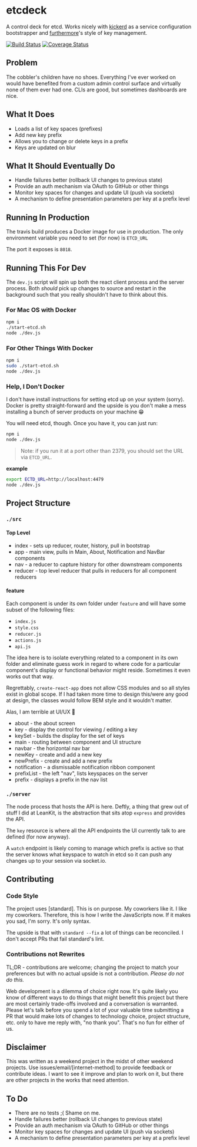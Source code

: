 # etcdeck

A control deck for etcd. Works nicely with [kickerd](https://github.com/arobson/kickerd) as a service configuration bootstrapper and [furthermore](https://npmjs.com/package/furthermore)'s style of key management.

[![Build Status][travis-image]][travis-url]
[![Coverage Status][coveralls-image]][coveralls-url]

## Problem

The cobbler's children have no shoes. Everything I've ever worked on would have benefited from a custom admin control surface and virtually none of them ever had one. CLIs are good, but sometimes dashboards are nice.

## What It Does

 * Loads a list of key spaces (prefixes)
 * Add new key prefix
 * Allows you to change or delete keys in a prefix
 * Keys are updated on blur

## What It Should Eventually Do

 * Handle failures better (rollback UI changes to previous state)
 * Provide an auth mechanism via OAuth to GitHub or other things
 * Monitor key spaces for changes and update UI (push via sockets)
 * A mechanism to define presentation parameters per key at a prefix level

## Running In Production

The travis build produces a Docker image for use in production. The only environment variable you need to set (for now) is `ETCD_URL`

The port it exposes is `8018`.

## Running This For Dev

The `dev.js` script will spin up both the react client process and the server process. Both _should_ pick up changes to source and restart in the background such that you really shouldn't have to think about this.

### For Mac OS with Docker
```bash
npm i
./start-etcd.sh
node ./dev.js
```

### For Other Things With Docker
```bash
npm i
sudo ./start-etcd.sh
node ./dev.js
```

### Help, I Don't Docker

I don't have install instructions for setting etcd up on your system (sorry). Docker is pretty straight-forward and the upside is you don't make a mess installing a bunch of server products on your machine :grin:

You will need etcd, though. Once you have it, you can just run:

```bash
npm i
node ./dev.js
```

> Note: if you run it at a port other than 2379, you should set the URL via `ETCD_URL`.

__example__
```bash
export ECTD_URL=http://localhost:4479
node ./dev.js
```

## Project Structure

### `./src`

#### Top Level

 * index - sets up reducer, router, history, pull in bootstrap
 * app - main view, pulls in Main, About, Notification and NavBar components
 * nav - a reducer to capture history for other downstream components
 * reducer - top level reducer that pulls in reducers for all component reducers


#### feature

Each component is under its own folder under `feature` and will have some subset of the following files:
 * `index.js`
 * `style.css`
 * `reducer.js`
 * `actions.js`
 * `api.js`

The idea here is to isolate everything related to a component in its own folder and eliminate guess work in regard to where code for a particular component's display or functional behavior might reside. Sometimes it even works out that way.

Regrettably, `create-react-app` does not allow CSS modules and so all styles exist in global scope. If I had taken more time to design this/were any good at design, the classes would follow BEM style and it wouldn't matter.

Alas, I am terrible at UI/UX :grimacing:

 * about - the about screen
 * key - display the control for viewing / editing a key
 * keySet - builds the display for the set of keys
 * main - routing between component and UI structure
 * navbar - the horizontal nav bar
 * newKey - create and add a new key
 * newPrefix - create and add a new prefix
 * notification - a dismissable notification ribbon component
 * prefixList - the left "nav", lists keyspaces on the server
 * prefix - displays a prefix in the nav list

### `./server`

The node process that hosts the API is here. Deftly, a thing that grew out of stuff I did at LeanKit, is the abstraction that sits atop `express` and provides the API.

The `key` resource is where all the API endpoints the UI currently talk to are defined (for now anyway).

A `watch` endpoint is likely coming to manage which prefix is active so that the server knows what keyspace to watch in etcd so it can push any changes up to your session via socket.io.

## Contributing

### Code Style

The project uses [standard]. This is on purpose. My coworkers like it. I like my coworkers. Therefore, this is how I write the JavaScripts now. If it makes you sad, I'm sorry. It's only syntax.

The upside is that with `standard --fix` a lot of things can be reconciled. I don't accept PRs that fail standard's lint.

### Contributions not Rewrites

TL;DR - contributions are welcome; changing the project to match your preferences but with no actual upside is not a contribution. _Please do not do this._

Web development is a dilemma of choice right now. It's quite likely you know of different ways to do things that might benefit this project but there are most certainly trade-offs involved and a conversation is warranted. Please let's talk before you spend a lot of your valuable time submitting a PR that would make lots of changes to technology choice, project structure, etc. only to have me reply with, "no thank you". That's no fun for either of us.

## Disclaimer

This was written as a weekend project in the midst of other weekend projects. Use issues/email/[internet-method] to provide feedback or contribute ideas. I want to see it improve and plan to work on it, but there are other projects in the works that need attention.

## To Do

 * There are no tests ;( Shame on me.
 * Handle failures better (rollback UI changes to previous state)
 * Provide an auth mechanism via OAuth to GitHub or other things
 * Monitor key spaces for changes and update UI (push via sockets)
 * A mechanism to define presentation parameters per key at a prefix level

[travis-url]: https://travis-ci.org/arobson/etcdeck
[travis-image]: https://travis-ci.org/arobson/etcdeck.svg?branch=master
[coveralls-url]: https://coveralls.io/github/arobson/etcdeck?branch=master
[coveralls-image]: https://coveralls.io/repos/github/arobson/etcdeck/badge.svg?branch=master

